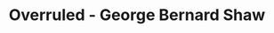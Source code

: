 ---
layout: production
title: Overruled - George Bernard Shaw
dates: September 21, 2014
location: Chief O’Neill’s Pub & Restaurant, Chicago
production:
  - name: Angeli Primlani
    title: Director
  - name: Benjamin Dionysus
    title: Stage Manager/Lighting Design
    bio_url: /company/benjamin_dionysus
  - name: Brigid Duffy and Frank Mahon of Stone Hearth Theatre
    title: Co-producers
synopsis: George Bernard Shaw's delightful one-act play Overruled (1913) finds the Irish dramatist at his most entertaining and fun. Two married couples take a break from their spouses, leading to an examination of fidelity and adultery. Though not nearly as famous as some of Shaw's other work, such as Pygmalion, and lacking the heavy messages of the acclaimed playwright's weightier works, like Arms and the Man, Overruled offers the chance to laugh at love, lovers and life itself.
cast:
- actor: Sherry Legare
  role: Mrs. Lunn
  actor_bio_url: /company/sherry_legare
- actor: Laurie Lister
  role: Mrs. Juno
- actor: Chris Aruffo
  role: Mr. Juno
  actor_bio_url: /company/chris_aruffo
- actor: Gary Henderson
  role: Mr. Lunn

  images:
  - url: /assets/images/overruledPoster_RemountCefalu.2b.jpg
  - url: /assets/images/Overruled_Chief_oneills.jpg
  - url: /assets/images/full_cast_2_Overruled_Chief_Oneills.jpg
  - url: /assets/images/Julia_Kessler_Overruled_Chief_Oneill.jpg
  - url: /assets/images/Raker_Wilson_Overruled_Chief_Oneills.jpg
---